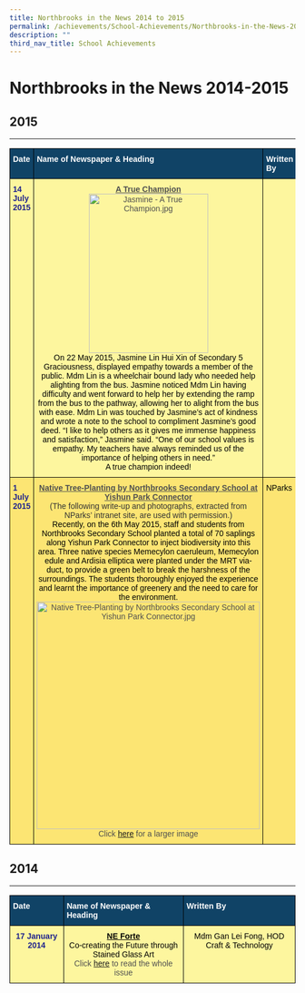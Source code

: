 ```yaml
---
title: Northbrooks in the News 2014 to 2015
permalink: /achievements/School-Achievements/Northbrooks-in-the-News-2014-2015/permalink/
description: ""
third_nav_title: School Achievements
---
```

Northbrooks in the News 2014-2015
=================================
## 2015
----

<style type="text/css">
.tg  {border-collapse:collapse;border-spacing:0;}
.tg td{border-color:black;border-style:solid;border-width:1px;font-family:Arial, sans-serif;font-size:14px;
  overflow:hidden;padding:10px 5px;word-break:normal;}
.tg th{border-color:black;border-style:solid;border-width:1px;font-family:Arial, sans-serif;font-size:14px;
  font-weight:normal;overflow:hidden;padding:10px 5px;word-break:normal;}
.tg .tg-auud{background-color:#FDF69E;color:#505050;text-align:left;vertical-align:top}
.tg .tg-nxuf{background-color:#FDF69E;color:#505050;text-align:center;vertical-align:top}
.tg .tg-rgfc{background-color:#FCE573;color:#505050;text-align:center;vertical-align:top}
.tg .tg-1vm2{background-color:#FCE573;color:#20248D;font-weight:bold;text-align:left;vertical-align:top}
.tg .tg-un07{background-color:#104366;color:#FFF;font-weight:bold;text-align:left;vertical-align:top}
.tg .tg-9n0n{background-color:#FDF69E;color:#20248D;font-weight:bold;text-align:left;vertical-align:top}
.tg .tg-hoi2{background-color:#FCE573;color:#505050;text-align:left;vertical-align:top}
</style>
<table class="tg">
<thead>
  <tr>
    <th class="tg-un07">Date</th>
    <th class="tg-un07">Name of Newspaper &amp; Heading</th>
    <th class="tg-un07">Written By</th>
  </tr>
</thead>
<tbody>
  <tr>
    <td class="tg-9n0n"><span style="color:#20248D">14 July 2015</span></td>
    <td class="tg-nxuf"><span style="font-weight:bold;text-decoration:underline;color:#000"> </span><span style="font-weight:bold;text-decoration:underline">A True Champion</span><br><span style="color:#000">  </span><img src="https://northbrookssec.moe.edu.sg/qql/slot/u162/Achievements/NB%20in%20the%20News/2014-2015%20NB%20in%20the%20News/.tn.TrueChampion_Jasmine.JPG.2.jpg" alt="Jasmine -  A True Champion.jpg" width="210" height="280"><br><span style="color:#000">On 22 May 2015, Jasmine Lin Hui Xin of Secondary 5 Graciousness, displayed empathy towards a member of the public. Mdm Lin is a wheelchair bound lady who needed help alighting from the bus. Jasmine noticed Mdm Lin having difficulty and went forward to help her by extending the ramp from the bus to the pathway, allowing her to alight from the bus with ease. Mdm Lin was touched by Jasmine’s act of kindness and wrote a note to the school to compliment Jasmine’s good deed. “I like to help others as it gives me immense happiness and satisfaction,” Jasmine said. “One of our school values is empathy. My teachers have always reminded us of the importance of helping others in need.”</span> <br><span style="color:#000">A true champion indeed! </span></td>
    <td class="tg-auud"> </td>
  </tr>
  <tr>
    <td class="tg-1vm2"><span style="color:#20248D">1  July 2015</span></td>
    <td class="tg-rgfc"><span style="font-weight:bold;text-decoration:underline">Native Tree-Planting by Northbrooks Secondary School at Yishun Park Connector </span><br><span style="color:#333">(The following write-up and photographs, extracted from NParks’ intranet site, are used with permission.)</span><br><span style="color:#000">Recently, on the 6th May 2015, staff and students from Northbrooks Secondary School planted a total of 70 saplings along Yishun Park Connector to inject biodiversity into this area. Three native species Memecylon caeruleum, Memecylon edule and Ardisia elliptica were planted under the MRT via-duct, to provide a green belt to break the harshness of the surroundings. The students thoroughly enjoyed the experience and learnt the importance of greenery and the need to care for the environment.</span><br><img src="https://northbrookssec.moe.edu.sg/qql/slot/u162/Achievements/NB%20in%20the%20News/2014-2015%20NB%20in%20the%20News/.tn.NParks.jpg.mid.jpg" alt="Native Tree-Planting by Northbrooks Secondary School at Yishun Park Connector.jpg" width="393" height="400"> <br>Click <a href="https://northbrookssec.moe.edu.sg/qql/slot/u162/Achievements/NB%20in%20the%20News/2014-2015%20NB%20in%20the%20News/NParks.jpg" target="_blank" rel="noopener noreferrer">here</a> for a larger image</td>
    <td class="tg-hoi2"><span style="color:#000">NParks</span></td>
  </tr>
</tbody>
</table>

## 2014
----

<style type="text/css">
.tg  {border-collapse:collapse;border-spacing:0;}
.tg td{border-color:black;border-style:solid;border-width:1px;font-family:Arial, sans-serif;font-size:14px;
  overflow:hidden;padding:10px 5px;word-break:normal;}
.tg th{border-color:black;border-style:solid;border-width:1px;font-family:Arial, sans-serif;font-size:14px;
  font-weight:normal;overflow:hidden;padding:10px 5px;word-break:normal;}
.tg .tg-nxuf{background-color:#FDF69E;color:#505050;text-align:center;vertical-align:top}
.tg .tg-un07{background-color:#104366;color:#FFF;font-weight:bold;text-align:left;vertical-align:top}
.tg .tg-47yt{background-color:#FDF69E;color:#20248D;font-weight:bold;text-align:center;vertical-align:top}
</style>
<table class="tg">
<thead>
  <tr>
    <th class="tg-un07"><span style="color:#FFF">Date</span></th>
    <th class="tg-un07"><span style="color:#FFF">Name of Newspaper &amp; Heading</span></th>
    <th class="tg-un07"><span style="color:#FFF">Written By</span></th>
  </tr>
</thead>
<tbody>
  <tr>
    <td class="tg-47yt"><span style="color:#20248D">17  January 2014</span></td>
    <td class="tg-nxuf"><span style="font-weight:bold;text-decoration:underline;color:#000">NE Forte</span><br><span style="color:#000">Co-creating the Future through Stained Glass Art </span><br> Click <a href="https://northbrookssec.moe.edu.sg/qql/slot/u162/Achievements/NB%20in%20the%20News/2014-2015%20NB%20in%20the%20News/NE%20Forte%2013%20Jan%202014.pdf" target="_blank" rel="noopener noreferrer">here</a> to read the whole issue</td>
    <td class="tg-nxuf"><span style="color:#000">Mdm Gan Lei Fong, HOD Craft &amp; Technology</span></td>
  </tr>
</tbody>
</table>